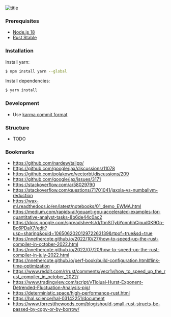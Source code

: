 ![title](/static/readme.png)

### Prerequisites

- [Node.js 18](https://nodejs.org/en/)
- [Rust Stable](https://www.rust-lang.org/tools/install)

### Installation

Install yarn:

```bash
$ npm install yarn --global
```

Install dependencies:

```bash
$ yarn install
```

### Development

- Use [karma commit format](http://karma-runner.github.io/0.10/dev/git-commit-msg.html)

### Structure

- TODO

### Bookmarks

- https://github.com/nardew/talipp/
- https://github.com/google/jax/discussions/11078
- https://github.com/polakowo/vectorbt/discussions/209
- https://github.com/google/jax/issues/3171
- https://stackoverflow.com/a/58029790
- https://stackoverflow.com/questions/71701041/jaxxla-vs-numballvm-reduction
- https://wax-ml.readthedocs.io/en/latest/notebooks/01_demo_EWMA.html
- https://medium.com/rapids-ai/gquant-gpu-accelerated-examples-for-quantitative-analyst-tasks-8b6de44c0ac2
- https://docs.google.com/spreadsheets/d/1tmSITybYonnhhCjnud0K9Gn-Bc6PDaX7/edit?usp=sharing&ouid=106506202012972263139&rtpof=true&sd=true
- https://nnethercote.github.io/2022/10/27/how-to-speed-up-the-rust-compiler-in-october-2022.html
- https://nnethercote.github.io/2022/07/20/how-to-speed-up-the-rust-compiler-in-july-2022.html
- https://nnethercote.github.io/perf-book/build-configuration.html#link-time-optimization
- https://www.reddit.com/r/rust/comments/yecr1v/how_to_speed_up_the_rust_compiler_in_october_2022/
- https://www.tradingview.com/script/vTloluai-Hurst-Exponent-Detrended-Fluctuation-Analysis-pig/
- https://deterministic.space/high-performance-rust.html
- https://hal.science/hal-03142251/document
- https://www.forrestthewoods.com/blog/should-small-rust-structs-be-passed-by-copy-or-by-borrow/
